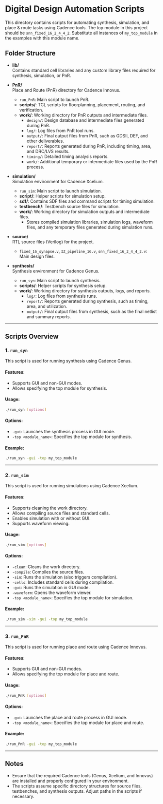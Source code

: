 # Digital Design Automation Scripts

This directory contains scripts for automating synthesis, simulation, and place & route tasks using Cadence tools. The top module in this project should be `snn_fixed_16_2_4_4_2`. Substitute all instances of `my_top_module` in the examples with this module name.

## Folder Structure

- **lib/**  
  Contains standard cell libraries and any custom library files required for synthesis, simulation, or PnR.

- **PnR/**  
  Place and Route (PnR) directory for Cadence Innovus.
  - `run_PnR`: Main script to launch PnR.
  - **scripts/**: TCL scripts for floorplanning, placement, routing, and verification.
  - **work/**: Working directory for PnR outputs and intermediate files.
    - `design/`: Design database and intermediate files generated during PnR.
    - `log/`: Log files from PnR tool runs.
    - `output/`: Final output files from PnR, such as GDSII, DEF, and other deliverables.
    - `report/`: Reports generated during PnR, including timing, area, and DRC/LVS results.
    - `timing/`: Detailed timing analysis reports.
    - `work/`: Additional temporary or intermediate files used by the PnR process.

- **simulation/**  
  Simulation environment for Cadence Xcelium.
  - `run_sim`: Main script to launch simulation.
  - **script/**: Helper scripts for simulation setup.
  - **sdf/**: Contains SDF files and command scripts for timing simulation.
  - **testbench/**: Testbench source files for simulation.
  - **work/**: Working directory for simulation outputs and intermediate files.
    - Stores compiled simulation libraries, simulation logs, waveform files, and any temporary files generated during simulation runs.

- **source/**  
  RTL source files (Verilog) for the project.
  - `fixed_16_synapse.v`, `IZ_pipeline_16.v`, `snn_fixed_16_2_4_4_2.v`: Main design files.

- **synthesis/**  
  Synthesis environment for Cadence Genus.
  - `run_syn`: Main script to launch synthesis.
  - **scripts/**: Helper scripts for synthesis setup.
  - **work/**: Working directory for synthesis outputs, logs, and reports.
    - `log/`: Log files from synthesis runs.
    - `report/`: Reports generated during synthesis, such as timing, area, and utilization.
    - `output/`: Final output files from synthesis, such as the final netlist and summary reports.

---

## Scripts Overview

### 1. `run_syn`
This script is used for running synthesis using Cadence Genus.

#### Features:
- Supports GUI and non-GUI modes.
- Allows specifying the top module for synthesis.

#### Usage:
```bash
./run_syn [options]
```

#### Options:
- `-gui`: Launches the synthesis process in GUI mode.
- `-top <module_name>`: Specifies the top module for synthesis.

#### Example:
```bash
./run_syn -gui -top my_top_module
```

---

### 2. `run_sim`
This script is used for running simulations using Cadence Xcelium.

#### Features:
- Supports cleaning the work directory.
- Allows compiling source files and standard cells.
- Enables simulation with or without GUI.
- Supports waveform viewing.

#### Usage:
```bash
./run_sim [options]
```

#### Options:
- `-clean`: Cleans the work directory.
- `-compile`: Compiles the source files.
- `-sim`: Runs the simulation (also triggers compilation).
- `-cells`: Includes standard cells during compilation.
- `-gui`: Runs the simulation in GUI mode.
- `-waveform`: Opens the waveform viewer.
- `-top <module_name>`: Specifies the top module for simulation.

#### Example:
```bash
./run_sim -sim -gui -top my_top_module
```

---

### 3. `run_PnR`
This script is used for running place and route using Cadence Innovus.

#### Features:
- Supports GUI and non-GUI modes.
- Allows specifying the top module for place and route.

#### Usage:
```bash
./run_PnR [options]
```

#### Options:
- `-gui`: Launches the place and route process in GUI mode.
- `-top <module_name>`: Specifies the top module for place and route.

#### Example:
```bash
./run_PnR -gui -top my_top_module
```

---

## Notes
- Ensure that the required Cadence tools (Genus, Xcelium, and Innovus) are installed and properly configured in your environment.
- The scripts assume specific directory structures for source files, testbenches, and synthesis outputs. Adjust paths in the scripts if necessary.